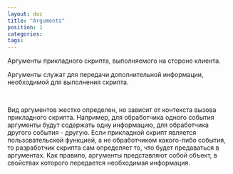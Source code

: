 ```yaml
---
layout: doc
title: "Arguments"
position: 1
categories: 
tags: 
---
```


Аргументы прикладного скрипта, выполняемого на стороне клиента.

Аргументы служат для передачи дополнительной информации, необходимой для выполнения скрипта.

 

Вид аргументов жестко определен, но зависит от контекста вызова прикладного скрипта. Например, для обработчика одного события аргументы будут содержать одну информацию, для обработчика другого события - другую. Если прикладной скрипт является пользовательской функцией, а не обработчиком какого-либо события, то разработчик скрипта сам определяет то, что будет предаваться в аргументах. Как правило, аргументы представляют собой объект, в свойствах которого передается необходимая информация.

 

 

